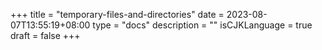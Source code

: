 +++
title = "temporary-files-and-directories"
date = 2023-08-07T13:55:19+08:00
type = "docs"
description = ""
isCJKLanguage = true
draft = false
+++